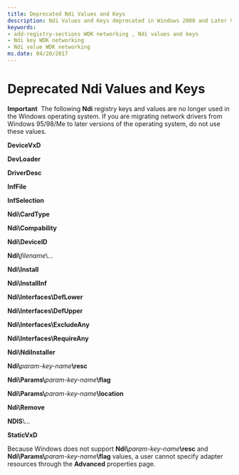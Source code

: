 ```yaml
---
title: Deprecated Ndi Values and Keys 
description: Ndi Values and Keys deprecated in Windows 2000 and Later Versions
keywords:
- add-registry-sections WDK networking , Ndi values and keys
- Ndi key WDK networking
- Ndi value WDK networking
ms.date: 04/20/2017
---
```


# Deprecated Ndi Values and Keys





**Important**  The following **Ndi** registry keys and values are no longer used in the Windows operating system. If you are migrating network drivers from Windows 95/98/Me to later versions of the operating system, do not use these values.

 

**DeviceVxD**

**DevLoader**

**DriverDesc**

**InfFile**

**InfSelection**

**Ndi\\CardType**

**Ndi\\Compability**

**Ndi\\DeviceID**

**Ndi\\**<em>filename</em>\\...

**Ndi\\Install**

**Ndi\\InstallInf**

**Ndi\\Interfaces\\DefLower**

**Ndi\\Interfaces\\DefUpper**

**Ndi\\Interfaces\\ExcludeAny**

**Ndi\\Interfaces\\RequireAny**

**Ndi\\NdiInstaller**

**Ndi\\**<em>param-key-name</em>**\\resc**

**Ndi\\Params\\**<em>param-key-name</em>**\\flag**

**Ndi\\Params\\**<em>param-key-name</em>**\\location**

**Ndi\\Remove**

**NDIS**\\...

**StaticVxD**

Because Windows does not support **Ndi\\**<em>param-key-name</em>**\\resc** and **Ndi\\Params\\**<em>param-key-name</em>**\\flag** values, a user cannot specify adapter resources through the **Advanced** properties page.

 

 





